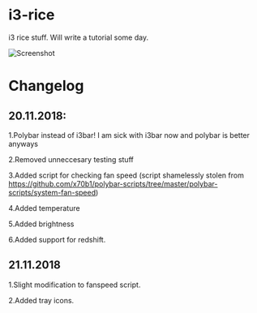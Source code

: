 # i3-rice
i3 rice stuff. Will write a tutorial some day.

![Screenshot](https://media.discordapp.net/attachments/173927645334077441/514785256084340736/desktop-21.11.2018.png?width=1920&height=1080)
# Changelog
## 20.11.2018: 

1.Polybar instead of i3bar! I am sick with i3bar now and polybar is better anyways
           
2.Removed unneccesary testing stuff          

3.Added script for checking fan speed (script shamelessly stolen from https://github.com/x70b1/polybar-scripts/tree/master/polybar-scripts/system-fan-speed)

4.Added temperature

5.Added brightness

6.Added support for redshift.

## 21.11.2018

1.Slight modification to fanspeed script.

2.Added tray icons.
